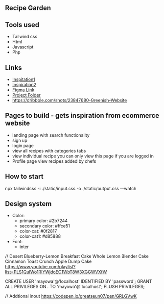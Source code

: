 ##  Recipe Garden
## Tools used 
- Tailwind css 
- Html 
- Javascript 
- Php 

## Links
- [Inspitation1](https://drive.google.com/drive/u/0/folders/166Kyeo0L47bGsqjBLTARLr2z6vDrNUYd)
- [Inspiration2](https://www.behance.net/gallery/186130003/Cloth-Store-Website-Design?tracking_source=search_projects%7Cecommerce+cloth)
- [Figma Link](https://www.figma.com/file/XyUwdh8JKImq9F4ou9BGdM/Idris?type=design&node-id=17-84&mode=design&t=9ZhhV052yimKNZsP-0)
- [Project Folder](https://drive.google.com/drive/u/0/folders/1q-2IrKbNV8DdWMLQZX2L9rF0faMvg9IG)
- https://dribbble.com/shots/23847680-Greenish-Website

## Pages to build  - gets inspiration from ecommerce website 
- landing page with search functionality 
- sign up
- login page 
- view all recipes with categories tabs
- view individual recipe  you can only view this page if you are logged in 
- Profile page view recipes added by chefs

## How to start 
npx tailwindcss -i ./static/input.css -o ./static/output.css --watch

## Design system 
- Color: 
    - primary color: #2b7244
    - secondary color: #ffce51
    - color-cat: #0f2817
    - color-cat1: #d85888
- Font:
    -   inter


// Desert
Blueberry-Lemon Breakfast Cake
Whole Lemon Blender Cake
Cinnamon Toast Crunch Apple Dump Cake
https://www.youtube.com/playlist?list=PLS1QulWo1RIYWjdoEC1WbT8W3XGGWVXfW


 CREATE USER 'mayowa'@'localhost' IDENTIFIED BY 'password';
GRANT ALL PRIVILEGES ON *.* TO 'mayowa'@'localhost';
FLUSH PRIVILEGES;


// Addtional inout 
https://codepen.io/greatseun07/pen/GRLGVwK
